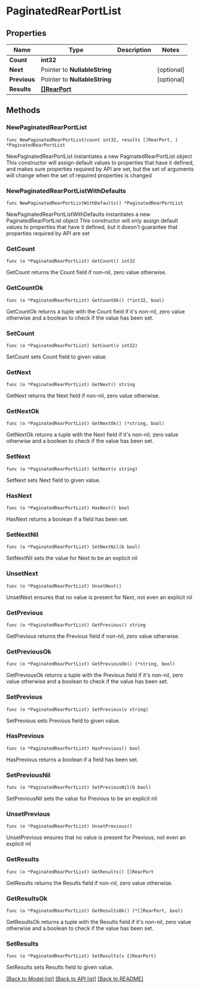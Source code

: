 # PaginatedRearPortList

## Properties

Name | Type | Description | Notes
------------ | ------------- | ------------- | -------------
**Count** | **int32** |  | 
**Next** | Pointer to **NullableString** |  | [optional] 
**Previous** | Pointer to **NullableString** |  | [optional] 
**Results** | [**[]RearPort**](RearPort.md) |  | 

## Methods

### NewPaginatedRearPortList

`func NewPaginatedRearPortList(count int32, results []RearPort, ) *PaginatedRearPortList`

NewPaginatedRearPortList instantiates a new PaginatedRearPortList object
This constructor will assign default values to properties that have it defined,
and makes sure properties required by API are set, but the set of arguments
will change when the set of required properties is changed

### NewPaginatedRearPortListWithDefaults

`func NewPaginatedRearPortListWithDefaults() *PaginatedRearPortList`

NewPaginatedRearPortListWithDefaults instantiates a new PaginatedRearPortList object
This constructor will only assign default values to properties that have it defined,
but it doesn't guarantee that properties required by API are set

### GetCount

`func (o *PaginatedRearPortList) GetCount() int32`

GetCount returns the Count field if non-nil, zero value otherwise.

### GetCountOk

`func (o *PaginatedRearPortList) GetCountOk() (*int32, bool)`

GetCountOk returns a tuple with the Count field if it's non-nil, zero value otherwise
and a boolean to check if the value has been set.

### SetCount

`func (o *PaginatedRearPortList) SetCount(v int32)`

SetCount sets Count field to given value.


### GetNext

`func (o *PaginatedRearPortList) GetNext() string`

GetNext returns the Next field if non-nil, zero value otherwise.

### GetNextOk

`func (o *PaginatedRearPortList) GetNextOk() (*string, bool)`

GetNextOk returns a tuple with the Next field if it's non-nil, zero value otherwise
and a boolean to check if the value has been set.

### SetNext

`func (o *PaginatedRearPortList) SetNext(v string)`

SetNext sets Next field to given value.

### HasNext

`func (o *PaginatedRearPortList) HasNext() bool`

HasNext returns a boolean if a field has been set.

### SetNextNil

`func (o *PaginatedRearPortList) SetNextNil(b bool)`

 SetNextNil sets the value for Next to be an explicit nil

### UnsetNext
`func (o *PaginatedRearPortList) UnsetNext()`

UnsetNext ensures that no value is present for Next, not even an explicit nil
### GetPrevious

`func (o *PaginatedRearPortList) GetPrevious() string`

GetPrevious returns the Previous field if non-nil, zero value otherwise.

### GetPreviousOk

`func (o *PaginatedRearPortList) GetPreviousOk() (*string, bool)`

GetPreviousOk returns a tuple with the Previous field if it's non-nil, zero value otherwise
and a boolean to check if the value has been set.

### SetPrevious

`func (o *PaginatedRearPortList) SetPrevious(v string)`

SetPrevious sets Previous field to given value.

### HasPrevious

`func (o *PaginatedRearPortList) HasPrevious() bool`

HasPrevious returns a boolean if a field has been set.

### SetPreviousNil

`func (o *PaginatedRearPortList) SetPreviousNil(b bool)`

 SetPreviousNil sets the value for Previous to be an explicit nil

### UnsetPrevious
`func (o *PaginatedRearPortList) UnsetPrevious()`

UnsetPrevious ensures that no value is present for Previous, not even an explicit nil
### GetResults

`func (o *PaginatedRearPortList) GetResults() []RearPort`

GetResults returns the Results field if non-nil, zero value otherwise.

### GetResultsOk

`func (o *PaginatedRearPortList) GetResultsOk() (*[]RearPort, bool)`

GetResultsOk returns a tuple with the Results field if it's non-nil, zero value otherwise
and a boolean to check if the value has been set.

### SetResults

`func (o *PaginatedRearPortList) SetResults(v []RearPort)`

SetResults sets Results field to given value.



[[Back to Model list]](../README.md#documentation-for-models) [[Back to API list]](../README.md#documentation-for-api-endpoints) [[Back to README]](../README.md)


